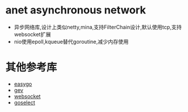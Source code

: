 # anet asynchronous network
- 异步网络库,设计上类似netty,mina,支持FilterChain设计,默认使用tcp,支持websocket扩展
- nio使用epoll,kqueue替代goroutine,减少内存使用

# 其他参考库
- [easygo](https://github.com/mailru/easygo)
- [gev](https://github.com/Allenxuxu/gev)
- [websocket](https://www.freecodecamp.org/news/million-websockets-and-go-cc58418460bb/)
- [goselect](https://github.com/creack/goselect)